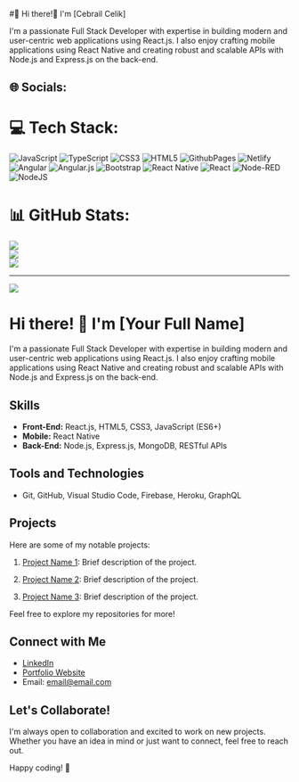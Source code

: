 #💫 Hi there!👋 I'm [Cebrail Celik]

I'm a passionate Full Stack Developer with expertise in building modern and user-centric web applications using React.js. I also enjoy crafting mobile applications using React Native and creating robust and scalable APIs with Node.js and Express.js on the back-end.
## 🌐 Socials:


# 💻 Tech Stack:
![JavaScript](https://img.shields.io/badge/javascript-%23323330.svg?style=for-the-badge&logo=javascript&logoColor=%23F7DF1E) ![TypeScript](https://img.shields.io/badge/typescript-%23007ACC.svg?style=for-the-badge&logo=typescript&logoColor=white) ![CSS3](https://img.shields.io/badge/css3-%231572B6.svg?style=for-the-badge&logo=css3&logoColor=white) ![HTML5](https://img.shields.io/badge/html5-%23E34F26.svg?style=for-the-badge&logo=html5&logoColor=white) ![GithubPages](https://img.shields.io/badge/github%20pages-121013?style=for-the-badge&logo=github&logoColor=white) ![Netlify](https://img.shields.io/badge/netlify-%23000000.svg?style=for-the-badge&logo=netlify&logoColor=#00C7B7) ![Angular](https://img.shields.io/badge/angular-%23DD0031.svg?style=for-the-badge&logo=angular&logoColor=white) ![Angular.js](https://img.shields.io/badge/angular.js-%23E23237.svg?style=for-the-badge&logo=angularjs&logoColor=white) ![Bootstrap](https://img.shields.io/badge/bootstrap-%238511FA.svg?style=for-the-badge&logo=bootstrap&logoColor=white) ![React Native](https://img.shields.io/badge/react_native-%2320232a.svg?style=for-the-badge&logo=react&logoColor=%2361DAFB) ![React](https://img.shields.io/badge/react-%2320232a.svg?style=for-the-badge&logo=react&logoColor=%2361DAFB) ![Node-RED](https://img.shields.io/badge/Node--RED-%238F0000.svg?style=for-the-badge&logo=node-red&logoColor=white) ![NodeJS](https://img.shields.io/badge/node.js-6DA55F?style=for-the-badge&logo=node.js&logoColor=white)
# 📊 GitHub Stats:
![](https://github-readme-stats.vercel.app/api?username=celikcebrail&theme=monokai&hide_border=false&include_all_commits=false&count_private=false)<br/>
![](https://github-readme-streak-stats.herokuapp.com/?user=celikcebrail&theme=monokai&hide_border=false)<br/>
![](https://github-readme-stats.vercel.app/api/top-langs/?username=celikcebrail&theme=monokai&hide_border=false&include_all_commits=false&count_private=false&layout=compact)

---
[![](https://visitcount.itsvg.in/api?id=celikcebrail&icon=2&color=1)](https://visitcount.itsvg.in)

<!-- Proudly created with GPRM ( https://gprm.itsvg.in ) -->
# Hi there! 👋 I'm [Your Full Name]

I'm a passionate Full Stack Developer with expertise in building modern and user-centric web applications using React.js. I also enjoy crafting mobile applications using React Native and creating robust and scalable APIs with Node.js and Express.js on the back-end.

## Skills

- **Front-End:** React.js, HTML5, CSS3, JavaScript (ES6+)
- **Mobile:** React Native
- **Back-End:** Node.js, Express.js, MongoDB, RESTful APIs

## Tools and Technologies

- Git, GitHub, Visual Studio Code, Firebase, Heroku, GraphQL

## Projects

Here are some of my notable projects:

1. [Project Name 1](link-to-repo): Brief description of the project.

2. [Project Name 2](link-to-repo): Brief description of the project.

3. [Project Name 3](link-to-repo): Brief description of the project.

Feel free to explore my repositories for more!

## Connect with Me

- [LinkedIn](https://www.linkedin.com/in/yourlinkedinprofile)
- [Portfolio Website](https://www.yourportfoliowebsite.com)
- Email: [email@email.com](mailto:email@email.com)

## Let's Collaborate!

I'm always open to collaboration and excited to work on new projects. Whether you have an idea in mind or just want to connect, feel free to reach out.

Happy coding! 🚀
